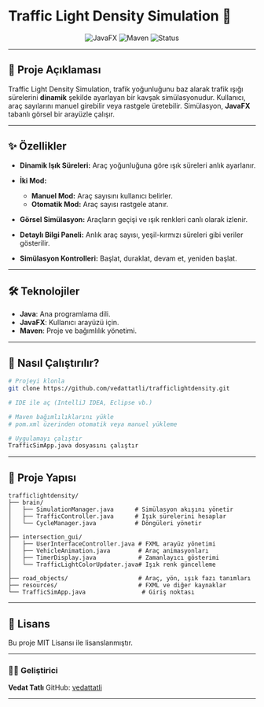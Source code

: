 # Traffic Light Density Simulation 🚦

<p align="center">
  <img src="https://img.shields.io/badge/Java-JavaFX-orange" alt="JavaFX">
  <img src="https://img.shields.io/badge/Build-Maven-blue" alt="Maven">
  <img src="https://img.shields.io/badge/Status-Active-brightgreen" alt="Status">
</p>

---

## 📖 Proje Açıklaması

Traffic Light Density Simulation, trafik yoğunluğunu baz alarak trafik ışığı sürelerini **dinamik** şekilde ayarlayan bir kavşak simülasyonudur. Kullanıcı, araç sayılarını manuel girebilir veya rastgele üretebilir. Simülasyon, **JavaFX** tabanlı görsel bir arayüzle çalışır.

---

## ✨ Özellikler

* **Dinamik Işık Süreleri:** Araç yoğunluğuna göre ışık süreleri anlık ayarlanır.
* **İki Mod:**

  * **Manuel Mod:** Araç sayısını kullanıcı belirler.
  * **Otomatik Mod:** Araç sayısı rastgele atanır.
* **Görsel Simülasyon:** Araçların geçişi ve ışık renkleri canlı olarak izlenir.
* **Detaylı Bilgi Paneli:** Anlık araç sayısı, yeşil-kırmızı süreleri gibi veriler gösterilir.
* **Simülasyon Kontrolleri:** Başlat, duraklat, devam et, yeniden başlat.

---

## 🛠 Teknolojiler

* **Java**: Ana programlama dili.
* **JavaFX**: Kullanıcı arayüzü için.
* **Maven**: Proje ve bağımlılık yönetimi.

---

## 🚀 Nasıl Çalıştırılır?

```bash
# Projeyi klonla
git clone https://github.com/vedattatli/trafficlightdensity.git

# IDE ile aç (IntelliJ IDEA, Eclipse vb.)

# Maven bağımlılıklarını yükle
# pom.xml üzerinden otomatik veya manuel yükleme

# Uygulamayı çalıştır
TrafficSimApp.java dosyasını çalıştır
```

---

## 📂 Proje Yapısı

```plaintext
trafficlightdensity/
├── brain/
│   ├── SimulationManager.java      # Simülasyon akışını yönetir
│   ├── TrafficController.java      # Işık sürelerini hesaplar
│   └── CycleManager.java           # Döngüleri yönetir
│
├── intersection_gui/
│   ├── UserInterfaceController.java # FXML arayüz yönetimi
│   ├── VehicleAnimation.java        # Araç animasyonları
│   ├── TimerDisplay.java            # Zamanlayıcı gösterimi
│   └── TrafficLightColorUpdater.java# Işık renk güncelleme
│
├── road_objects/                    # Araç, yön, ışık fazı tanımları
├── resources/                       # FXML ve diğer kaynaklar
└── TrafficSimApp.java                # Giriş noktası
```
---

## 📜 Lisans

Bu proje MIT Lisansı ile lisanslanmıştır.

---

### 🧑‍💻 Geliştirici

**Vedat Tatlı**
GitHub: [vedattatli](https://github.com/vedattatli)

---
